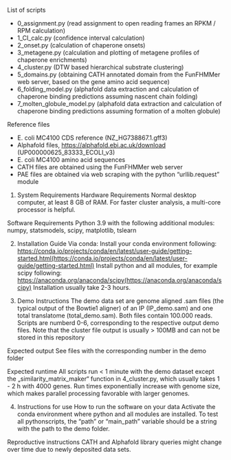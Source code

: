 ﻿List of scripts
* 0_assignment.py (read assignment to open reading frames an RPKM / RPM calculation)
* 1_CI_calc.py (confidence interval calculation)
* 2_onset.py (calculation of chaperone onsets)
* 3_metagene.py (calculation and plotting of metagene profiles of chaperone enrichments)
* 4_cluster.py (DTW based hierarchical substrate clustering)
* 5_domains.py (obtaining CATH annotated domain from the FunFHMMer web server, based on the gene amino acid sequence)
* 6_folding_model.py (alphafold data extraction and calculation of chaperone binding predictions assuming nascent chain folding)
* 7_molten_globule_model.py (alphafold data extraction and calculation of chaperone binding predictions assuming formation of a molten globule)

Reference files
* E. coli MC4100 CDS reference (NZ_HG738867.1.gff3)
* Alphafold files, https://alphafold.ebi.ac.uk/download (UP000000625_83333_ECOLI_v3)
* E. coli MC4100 amino acid sequences
* CATH files are obtained using the FunFHMMer web server
* PAE files are obtained via web scraping with the python “urllib.request” module

1. System Requirements
Hardware Requirements
Normal desktop computer, at least 8 GB of RAM. For faster cluster analysis, a multi-core processor is helpful.

Software Requirements
Python 3.9 with the following additional modules: numpy, statsmodels, scipy, matplotlib, tslearn

2. Installation Guide
Via conda:
Install your conda environment following: https://conda.io/projects/conda/en/latest/user-guide/getting-started.html(https://conda.io/projects/conda/en/latest/user-guide/getting-started.html)
Install python and all modules, for example scipy following: https://anaconda.org/anaconda/scipy(https://anaconda.org/anaconda/scipy)
Installation usually take 2-3 hours. 

3. Demo
Instructions
The demo data set are genome aligned .sam files (the typical output of the Bowtie1 aligner) of an IP (IP_demo.sam) and one total translatome (total_demo.sam). Both files contain 100.000 reads. Scripts are numberd 0-6, corresponding to the respective output demo files. Note that the cluster file output is usually > 100MB and can not be stored in this repository

Expected output
See files with the corresponding number in the demo folder

Expected runtime
All scripts run < 1 minute with the demo dataset except the „similarity_matrix_maker“ function in 4_cluster.py, which usually takes 1 - 2 h with 4000 genes. Run times exponentially increase with genome size, which makes parallel processing favorable with larger genomes. 

4. Instructions for use
How to run the software on your data
Activate the conda environment where python and all modules are installed. To test all pythonscripts, the “path” or “main_path” variable should be a string with the path to the demo folder.

Reproductive instructions
CATH and Alphafold library queries might change over time due to newly deposited data sets. 


